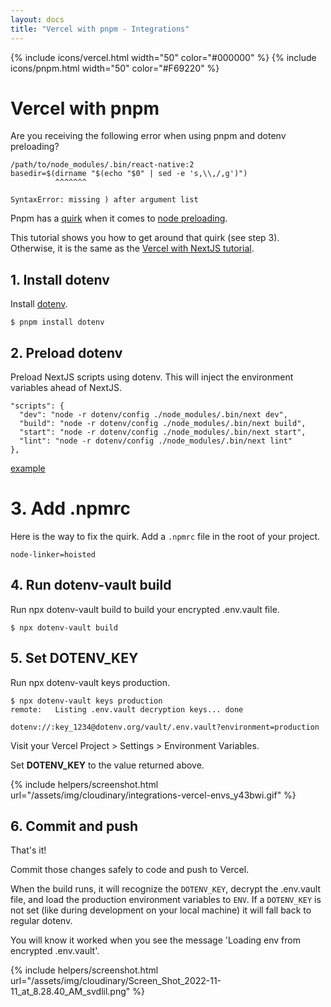 ```yaml
---
layout: docs
title: "Vercel with pnpm - Integrations"
---
```


{% include icons/vercel.html width="50" color="#000000" %}
{% include icons/pnpm.html width="50" color="#F69220" %}

# Vercel with pnpm

Are you receiving the following error when using pnpm and dotenv preloading?

```
/path/to/node_modules/.bin/react-native:2
basedir=$(dirname "$(echo "$0" | sed -e 's,\\,/,g')")
          ^^^^^^^

SyntaxError: missing ) after argument list
```

Pnpm has a [quirk](https://github.com/pnpm/pnpm/issues/4782) when it comes to [node preloading](https://glebbahmutov.com/blog/preloading-node-module/). 

This tutorial shows you how to get around that quirk (see step 3). Otherwise, it is the same as the [Vercel with NextJS tutorial](/docs/integrations/vercel/nextjs).

## 1. Install dotenv

Install [dotenv](https://github.com/motdotla/dotenv).

```
$ pnpm install dotenv
```

## 2. Preload dotenv

Preload NextJS scripts using dotenv. This will inject the environment variables ahead of NextJS.

```
"scripts": {
  "dev": "node -r dotenv/config ./node_modules/.bin/next dev",
  "build": "node -r dotenv/config ./node_modules/.bin/next build",
  "start": "node -r dotenv/config ./node_modules/.bin/next start",
  "lint": "node -r dotenv/config ./node_modules/.bin/next lint"
},
```
[example](https://github.com/dotenv-org/integration-example-vercel-nextjs/blob/master/package.json)

# 3. Add .npmrc

Here is the way to fix the quirk. Add a `.npmrc` file in the root of your project.

```
node-linker=hoisted
```

## 4. Run dotenv-vault build

Run npx dotenv-vault build to build your encrypted .env.vault file.

```
$ npx dotenv-vault build
```

## 5. Set DOTENV_KEY

Run npx dotenv-vault keys production.

```
$ npx dotenv-vault keys production
remote:   Listing .env.vault decryption keys... done

dotenv://:key_1234@dotenv.org/vault/.env.vault?environment=production
```

Visit your Vercel Project > Settings > Environment Variables.

Set **DOTENV_KEY** to the value returned above.

{% include helpers/screenshot.html url="/assets/img/cloudinary/integrations-vercel-envs_y43bwi.gif" %}

## 6. Commit and push

That's it!

Commit those changes safely to code and push to Vercel.

When the build runs, it will recognize the `DOTENV_KEY`, decrypt the .env.vault file, and load the production environment variables to `ENV`. If a `DOTENV_KEY` is not set (like during development on your local machine) it will fall back to regular dotenv.

You will know it worked when you see the message 'Loading env from encrypted .env.vault'.

{% include helpers/screenshot.html url="/assets/img/cloudinary/Screen_Shot_2022-11-11_at_8.28.40_AM_svdlil.png" %}
